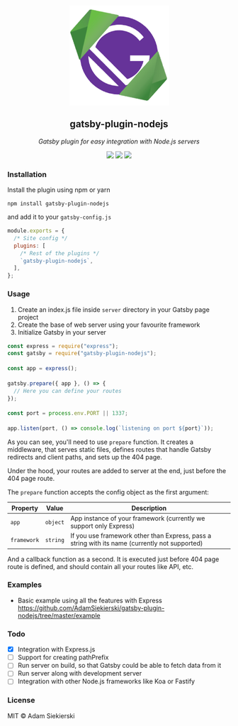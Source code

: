 <p align="center">
  <img align="center" src="./logo.png">
</p>
<p align="center">
  <h2 align="center">gatsby-plugin-nodejs</h2>
</p>
<p align="center"><i>Gatsby plugin for easy integration with Node.js servers</i></p>
<p align="center">
  <img src="https://img.shields.io/github/license/adamsiekierski/gatsby-plugin-nodejs?style=flat-square">
  <img src="https://img.shields.io/david/adamsiekierski/gatsby-plugin-nodejs?style=flat-square">
  <img src="https://img.shields.io/github/package-json/v/adamsiekierski/gatsby-plugin-nodejs?style=flat-square">
</p>

### Installation

Install the plugin using npm or yarn

```
npm install gatsby-plugin-nodejs
```

and add it to your `gatsby-config.js`

```js
module.exports = {
  /* Site config */
  plugins: [
    /* Rest of the plugins */
    `gatsby-plugin-nodejs`,
  ],
};
```

### Usage

1. Create an index.js file inside `server` directory in your Gatsby page project
2. Create the base of web server using your favourite framework
3. Initialize Gatsby in your server

```js
const express = require("express");
const gatsby = require("gatsby-plugin-nodejs");

const app = express();

gatsby.prepare({ app }, () => {
  // Here you can define your routes
});

const port = process.env.PORT || 1337;

app.listen(port, () => console.log(`listening on port ${port}`));
```

As you can see, you'll need to use `prepare` function. It creates a middleware, that serves static files, defines routes that handle Gatsby redirects and client paths, and sets up the 404 page.

Under the hood, your routes are added to server at the end, just before the 404 page route.

The `prepare` function accepts the config object as the first argument:

| Property    | Value    | Description                                                                                    |
| ----------- | -------- | ---------------------------------------------------------------------------------------------- |
| `app`       | `object` | App instance of your framework (currently we support only Express)                             |
| `framework` | `string` | If you use framework other than Express, pass a string with its name (currently not supported) |

And a callback function as a second. It is executed just before 404 page route is defined, and should contain all your routes like API, etc.

### Examples

- Basic example using all the features with Express https://github.com/AdamSiekierski/gatsby-plugin-nodejs/tree/master/example

### Todo

- [x] Integration with Express.js
- [ ] Support for creating pathPrefix
- [ ] Run server on build, so that Gatsby could be able to fetch data from it
- [ ] Run server along with development server
- [ ] Integration with other Node.js frameworks like Koa or Fastify

### License

MIT &copy; Adam Siekierski
